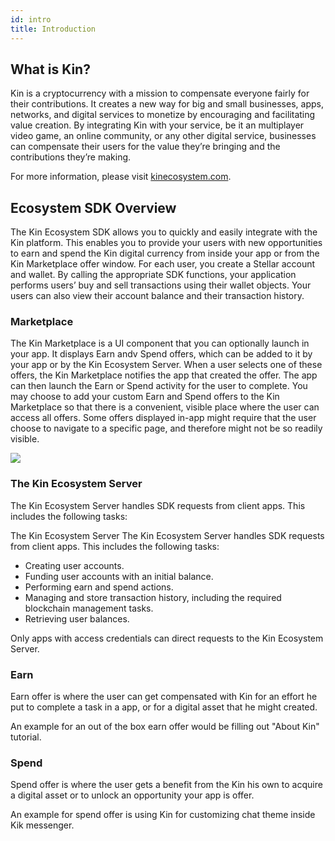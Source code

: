 ```yaml
---
id: intro
title: Introduction
---
```


## What is Kin?

Kin is a cryptocurrency with a mission to compensate everyone fairly for their contributions.
It creates a new way for big and small businesses, apps, networks, and digital services to monetize
by encouraging and facilitating value creation.
By integrating Kin with your service, be it an multiplayer video game, an online community, or any other digital service,
businesses can compensate their users for the value they’re bringing and the contributions they’re making.

For more information, please visit [kinecosystem.com](https://kinecosystem.org).

## Ecosystem SDK Overview

The Kin Ecosystem SDK allows you to quickly and easily integrate with the Kin platform. This enables you to provide your users with new opportunities to earn and spend the Kin digital currency from inside your app or from the Kin Marketplace offer window. For each user, you create a Stellar account and wallet. By calling the appropriate SDK functions, your application performs users’ buy and sell transactions using their wallet objects. Your users can also view their account balance and their transaction history.

### Marketplace

The Kin Marketplace is a UI component that you can optionally launch in your app. It displays Earn andv Spend offers, which can be added to it by your app or by the Kin Ecosystem Server. When a user selects one of these offers, the Kin Marketplace notifies the app that created the offer. The app can then launch the Earn or Spend activity for the user to complete. You may choose to add your custom Earn and Spend offers to the Kin Marketplace so that there is a convenient, visible place where the user can access all offers. Some offers displayed in-app might require that the user choose to navigate to a specific page, and therefore might not be so readily visible.

![](/kin-ecosystem-sdk-docs/img/marketplace.png)

### The Kin Ecosystem Server

The Kin Ecosystem Server handles SDK requests from client apps. This includes the following tasks:

The Kin Ecosystem Server
The Kin Ecosystem Server handles SDK requests from client apps. This includes the following tasks:

* Creating user accounts.
* Funding user accounts with an initial balance.
* Performing earn and spend actions.
* Managing and store transaction history, including the required blockchain management tasks.
* Retrieving user balances.

Only apps with access credentials can direct requests to the Kin Ecosystem Server.

### Earn
Earn offer is where the user can get compensated with Kin for an effort he put to complete a task in a app, or for a digital asset that he might created.  

An example for an out of the box earn offer would be filling out "About Kin" tutorial.  

### Spend 
Spend offer is where the user gets a benefit from the Kin his own to acquire a digital asset or to unlock an opportunity your app is offer.  

An example for spend offer is using Kin for customizing chat theme inside Kik messenger.